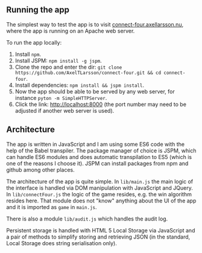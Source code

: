 ## Running the app
The simplest way to test the app is to visit [connect-four.axellarsson.nu](http://connect-four.axellarsson.nu), where the app is running on an Apache web server.

To run the app locally:

1. Install `npm`.
2. Install JSPM: `npm install -g jspm`.
3. Clone the repo and enter the dir: `git clone https://github.com/AxelTLarsson/connect-four.git && cd connect-four`.
4. Install dependencies: `npm install && jspm install`.
5. Now the app should be able to be served by any web server, for instance `pyton -m SimpleHTTPServer`.
6. Click the link: [http://localhost:8000](http://localhost:8000) (the port number may need to be adjusted if another web server is used).

## Architecture
The app is written in JavaScript and I am using some ES6 code with the help of the Babel transpiler. The package manager of choice is JSPM, which can handle ES6 modules and does automatic transpilation to ES5 (which is one of the reasons I choose it). JSPM can install packages from npm and github among other places.

The architecture of the app is quite simple. In `lib/main.js` the main logic of the interface is handled via DOM manipulation with JavaScript and JQuery. In `lib/connectFour.js` the logic of the game resides, e.g. the win algorithm resides here. That module does not "know" anything about the UI of the app and it is imported as `game` in `main.js`.

There is also a module `lib/audit.js` which handles the audit log.

Persistent storage is handled with HTML 5 Local Storage via JavaScript and a pair of methods to simplify storing and retrieving JSON (in the standard, Local Storage does string serialisation only).
